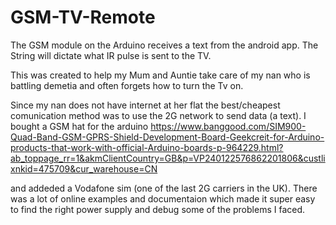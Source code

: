 # GSM-TV-Remote
The GSM module on the Arduino receives a text from the android app. The String will dictate what IR pulse is sent to the TV.

This was created to help my Mum and Auntie take care of my nan who is battling demetia and often forgets how to turn the Tv on.

Since my nan does not have internet at her flat the best/cheapest comunication method was to use the 2G network to send data (a text).
I bought a GSM hat for the arduino 
https://www.banggood.com/SIM900-Quad-Band-GSM-GPRS-Shield-Development-Board-Geekcreit-for-Arduino-products-that-work-with-official-Arduino-boards-p-964229.html?ab_toppage_rr=1&akmClientCountry=GB&p=VP240122576862201806&custlixnkid=475709&cur_warehouse=CN

and addeded a Vodafone sim (one of the last 2G carriers in the UK). There was a lot of online examples and documentaion which made it super easy to find the right power supply and debug some of the problems I faced.

